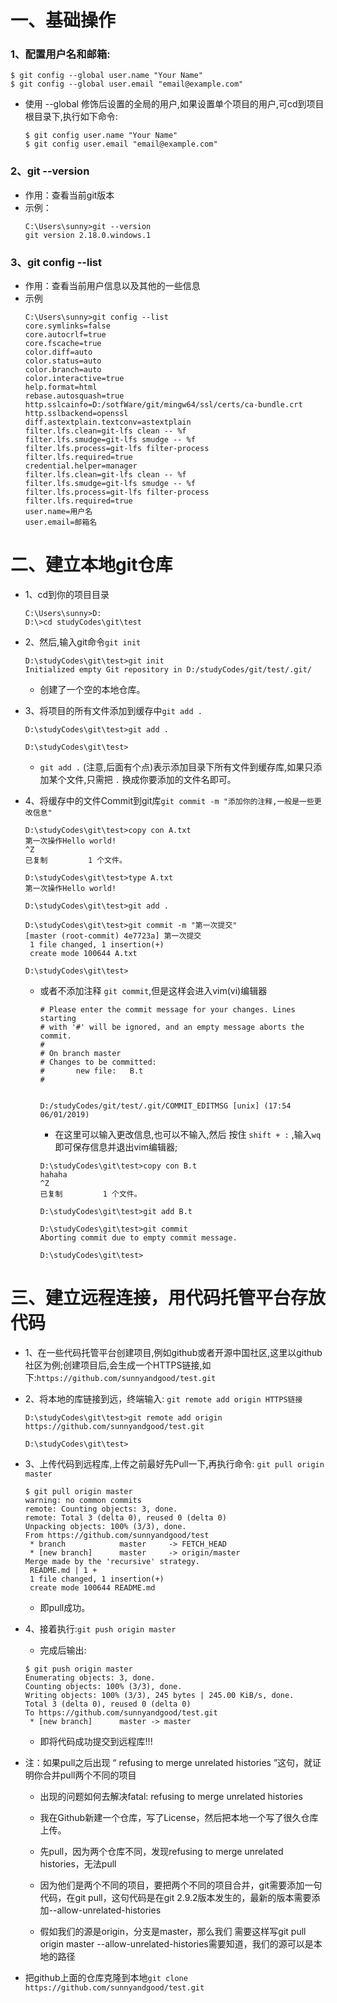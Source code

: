 # 一、基础操作

### 1、配置用户名和邮箱:
  ```
  $ git config --global user.name "Your Name"  
  $ git config --global user.email "email@example.com"  
  ```
* 使用 --global 修饰后设置的全局的用户,如果设置单个项目的用户,可cd到项目根目录下,执行如下命令:
  ```
  $ git config user.name "Your Name"  
  $ git config user.email "email@example.com"  
  ```

### 2、git --version 
* 作用：查看当前git版本
* 示例：
  ```
  C:\Users\sunny>git --version
  git version 2.18.0.windows.1
  ```
### 3、git config --list
* 作用：查看当前用户信息以及其他的一些信息
* 示例
  ```git
  C:\Users\sunny>git config --list
  core.symlinks=false
  core.autocrlf=true
  core.fscache=true
  color.diff=auto
  color.status=auto
  color.branch=auto
  color.interactive=true
  help.format=html
  rebase.autosquash=true
  http.sslcainfo=D:/sotfWare/git/mingw64/ssl/certs/ca-bundle.crt
  http.sslbackend=openssl
  diff.astextplain.textconv=astextplain
  filter.lfs.clean=git-lfs clean -- %f
  filter.lfs.smudge=git-lfs smudge -- %f
  filter.lfs.process=git-lfs filter-process
  filter.lfs.required=true
  credential.helper=manager
  filter.lfs.clean=git-lfs clean -- %f
  filter.lfs.smudge=git-lfs smudge -- %f
  filter.lfs.process=git-lfs filter-process
  filter.lfs.required=true
  user.name=用户名
  user.email=邮箱名
  ```
  
  
# 二、建立本地git仓库
  
* 1、cd到你的项目目录
  ```
  C:\Users\sunny>D:
  D:\>cd studyCodes\git\test
  ```
* 2、然后,输入git命令`git init`
  ```
  D:\studyCodes\git\test>git init
  Initialized empty Git repository in D:/studyCodes/git/test/.git/
  ```
  * 创建了一个空的本地仓库。

* 3、将项目的所有文件添加到缓存中`git add .`
  ```
  D:\studyCodes\git\test>git add .

  D:\studyCodes\git\test>
  ```
  * `git add .` (注意,后面有个点)表示添加目录下所有文件到缓存库,如果只添加某个文件,只需把 `.` 换成你要添加的文件名即可。 

* 4、将缓存中的文件Commit到git库`git commit -m "添加你的注释,一般是一些更改信息"`
  ```
  D:\studyCodes\git\test>copy con A.txt
  第一次操作Hello world!
  ^Z
  已复制         1 个文件。

  D:\studyCodes\git\test>type A.txt
  第一次操作Hello world!

  D:\studyCodes\git\test>git add .

  D:\studyCodes\git\test>git commit -m "第一次提交"
  [master (root-commit) 4e7723a] 第一次提交
   1 file changed, 1 insertion(+)
   create mode 100644 A.txt

  D:\studyCodes\git\test>
  ```
  
  * 或者不添加注释 `git commit`,但是这样会进入vim(vi)编辑器
  
    ```
    # Please enter the commit message for your changes. Lines starting
    # with '#' will be ignored, and an empty message aborts the commit.
    #
    # On branch master
    # Changes to be committed:
    #       new file:   B.t
    #    
    
    
    D:/studyCodes/git/test/.git/COMMIT_EDITMSG [unix] (17:54 06/01/2019) 
    ```
    * 在这里可以输入更改信息,也可以不输入,然后 按住 `shift + :`  ,输入`wq` 即可保存信息并退出vim编辑器;
  
    ```
    D:\studyCodes\git\test>copy con B.t
    hahaha
    ^Z
    已复制         1 个文件。

    D:\studyCodes\git\test>git add B.t

    D:\studyCodes\git\test>git commit
    Aborting commit due to empty commit message.

    D:\studyCodes\git\test>
    ```
  
# 三、建立远程连接，用代码托管平台存放代码
* 1、在一些代码托管平台创建项目,例如github或者开源中国社区,这里以github社区为例;创建项目后,会生成一个HTTPS链接,如下:`https://github.com/sunnyandgood/test.git`
* 2、将本地的库链接到远，终端输入: `git remote add origin HTTPS链接`
  ```
  D:\studyCodes\git\test>git remote add origin https://github.com/sunnyandgood/test.git

  D:\studyCodes\git\test>
  ```
* 3、上传代码到远程库,上传之前最好先Pull一下,再执行命令: `git pull origin master`
  
  ```
  $ git pull origin master
  warning: no common commits
  remote: Counting objects: 3, done.
  remote: Total 3 (delta 0), reused 0 (delta 0)
  Unpacking objects: 100% (3/3), done.
  From https://github.com/sunnyandgood/test
   * branch            master     -> FETCH_HEAD
   * [new branch]      master     -> origin/master
  Merge made by the 'recursive' strategy.
   README.md | 1 +
   1 file changed, 1 insertion(+)
   create mode 100644 README.md
  ```
  * 即pull成功。
* 4、接着执行:`git push origin master`

  * 完成后输出:
  ```
  $ git push origin master
  Enumerating objects: 3, done.
  Counting objects: 100% (3/3), done.
  Writing objects: 100% (3/3), 245 bytes | 245.00 KiB/s, done.
  Total 3 (delta 0), reused 0 (delta 0)
  To https://github.com/sunnyandgood/test.git
   * [new branch]      master -> master
  ```
  * 即将代码成功提交到远程库!!!
  
* 注：如果pull之后出现 “ refusing to merge unrelated histories ”这句，就证明你合并pull两个不同的项目

  * 出现的问题如何去解决fatal: refusing to merge unrelated histories

  * 我在Github新建一个仓库，写了License，然后把本地一个写了很久仓库上传。

  * 先pull，因为两个仓库不同，发现refusing to merge unrelated histories，无法pull

  * 因为他们是两个不同的项目，要把两个不同的项目合并，git需要添加一句代码，在git pull，这句代码是在git 2.9.2版本发生的，最新的版本需要添加--allow-unrelated-histories

  * 假如我们的源是origin，分支是master，那么我们 需要这样写git pull origin master --allow-unrelated-histories需要知道，我们的源可以是本地的路径



* 把github上面的仓库克隆到本地`git clone https://github.com/sunnyandgood/test.git`
